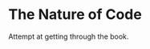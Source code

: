 # The Nature of Code

Attempt at getting through the book.

<!-- I will come back to this I promise. -->
